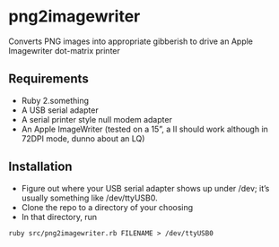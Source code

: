 # png2imagewriter
Converts PNG images into appropriate gibberish to drive an Apple Imagewriter dot-matrix printer

## Requirements
* Ruby 2.something
* A USB serial adapter
* A serial printer style null modem adapter
* An Apple ImageWriter (tested on a 15”, a II should work although in 72DPI mode, dunno about an LQ)

## Installation
* Figure out where your USB serial adapter shows up under /dev; it’s usually something like /dev/ttyUSB0.
* Clone the repo to a directory of your choosing
* In that directory, run
```
ruby src/png2imagewriter.rb FILENAME > /dev/ttyUSB0
```
